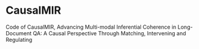 # CausalMIR
Code of CausalMIR, Advancing Multi-modal Inferential Coherence in Long-Document QA: A Causal Perspective Through Matching, Intervening and Regulating
